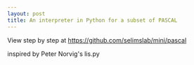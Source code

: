 ```yaml
---
layout: post
title: An interpreter in Python for a subset of PASCAL
---
```


View step by step at <https://github.com/selimslab/mini/pascal>

inspired by Peter Norvig's lis.py

<script src="https://gist.github.com/selimslab/a548fc066d2a6d565aa6fe63e49989e0.js"></script>

<script src="https://gist.github.com/selimslab/7eae7fed17db07beb311f585f75a781f.js"></script>



